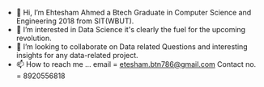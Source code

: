 - 👋 Hi, I’m Ehtesham Ahmed a Btech Graduate in Computer Science and Engineering 2018 from SIT(WBUT).
- 👀 I’m interested in Data Science it's clearly the fuel for the upcoming revolution.
- 💞️ I’m looking to collaborate on Data related Questions and interesting insights for any data-related project.
- 📫 How to reach me ...
email = etesham.btn786@gmail.com
Contact no. = 8920556818
<!---
ehtu609/ehtu609 is a ✨ special ✨ repository because its `README.md` (this file) appears on your GitHub profile.
You can click the Preview link to take a look at your changes.
--->
